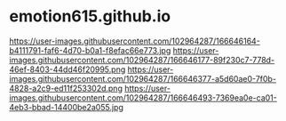 # emotion615.github.io
https://user-images.githubusercontent.com/102964287/166646164-b4111791-faf6-4d70-b0a1-f8efac66e773.jpg
https://user-images.githubusercontent.com/102964287/166646177-89f230c7-778d-46ef-8403-44dd46f20995.png
https://user-images.githubusercontent.com/102964287/166646377-a5d60ae0-7f0b-4828-a2c9-ed11f253302d.png
https://user-images.githubusercontent.com/102964287/166646493-7369ea0e-ca01-4eb3-bbad-14400be2a055.jpg
